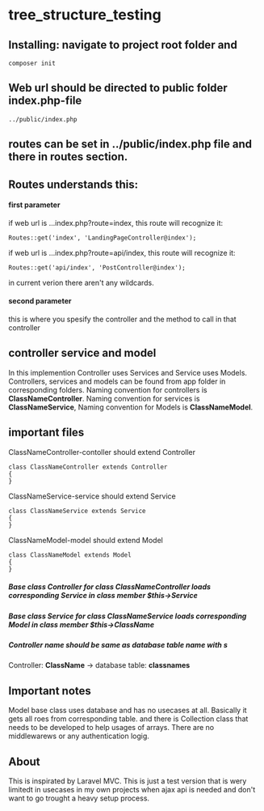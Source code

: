 # tree_structure_testing

## Installing: navigate to project root folder and

```
composer init
```

## Web url should be directed to public folder index.php-file

```
../public/index.php
```

## routes can be set in ../public/index.php file and there in routes section. 

## Routes understands this:

#### first parameter
if web url is ...index.php?route=index, this route will recognize it:
```
Routes::get('index', 'LandingPageController@index');
```
if web url is ...index.php?route=api/index, this route will recognize it:
```
Routes::get('api/index', 'PostController@index');
```

in current verion there aren't any wildcards.

#### second parameter 
this is where you spesify the controller and the method to call in that controller

## controller service and model
In this implemention Controller uses Services and Service uses Models. Controllers, services and models can be found from app folder in corresponding folders.
Naming convention for controllers is **ClassNameController**. Naming convention for services is **ClassNameService**, Naming convention for Models is **ClassNameModel**.

## important files
ClassNameController-contoller should extend Controller
```
class ClassNameController extends Controller 
{
}
```

ClassNameService-service should extend Service
```
class ClassNameService extends Service 
{
}
```

ClassNameModel-model should extend Model
```
class ClassNameModel extends Model 
{
}
```

##### Base class Controller for class ClassNameController loads corresponding Service in class member $this->Service
##### Base class Service for class ClassNameService loads corresponding Model in class member $this->ClassName

##### Controller name should be same as database table name with *s* 
Controller: **ClassName** -> database table: **classnames**

## Important notes
Model base class uses database and has no usecases at all. Basically it gets all roes from  corresponding table. and there is Collection class that needs to be developed to help usages of arrays. There are no middlewarews or any authentication logig.

## About
This is inspirated by Laravel MVC. This is just a test version that is wery limitedt in usecases in my own projects when ajax api is needed and don't want to go trought a heavy setup process.
